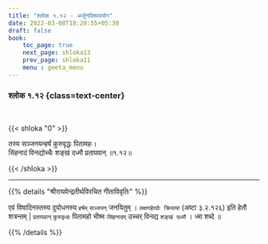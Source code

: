 ```yaml
---
title: "श्लोक १.१२ - अर्जुनविशादयोग"
date: 2022-03-08T18:20:55+05:30
draft: false
book:
    toc_page: true
    next_page: shloka13
    prev_page: shloka11
    menu : geeta_menu
---
```




### श्लोक १.१२ {class=text-center}

<br/>

{{< shloka  "0"  >}}

तस्य सञ्जनयन्हर्षं कुरुवृद्धः पितामहः।  
सिंहनादं विनद्योच्चैः शङ्खं दध्मौ प्रतापवान् ॥१.१२॥

{{< /shloka >}}

---

{{% details "श्रीराघवेन्द्रतीर्थविरचित गीताविवृतिः" %}}

एवं विषादिनस्तस्य दुयोधनस्य `हर्षम्`  `सञ्जयन्` जनयितुम् ।
`लक्षणहेत्वोः क्रियाया` (अष्टा ३.२.१२६) इति हेतौ शत्रन्तम् | `प्रतापवान्` `कुरुवृध्दः` पितामहो भीष्मः `सिंहनादम्` उच्चर्  विनद्य  `शङ्खं दध्मौ` । ध्मा शब्दे ॥

{{% /details %}}

